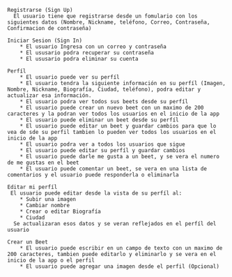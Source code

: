     Registrarse (Sign Up)
      El usuario tiene que registrarse desde un fomulario con los siguientes datos (Nombre, Nickname, teléfono, Correo, Contraseña, Confirmacion de contraseña)

    Iniciar Sesion (Sign In)
        * El usuario Ingresa con un correo y contraseña
        * El ususario podra recuperar su contraseña
        * El ususario podra eliminar su cuenta

    Perfíl
        * El usuario puede ver su perfíl
        * El usuario tendra la siguiente información en su perfíl (Imagen, Nombre, Nickname, Biografía, Ciudad, teléfono), podra editar y actualizar esa información.
        * El usuario podra ver todos sus beets desde su perfíl
        * El usuario puede crear un nuevo beet con un maximo de 200 caracteres y la podran ver todos los usuarios en el inicio de la app
        * El usuario puede eliminar un beet desde su perfíl
        * El usuario puede editar un beet y guardar cambios para que lo vea de sde su perfil tambien lo pueden ver todos los usuarios en el inicio de la app
        * El usuario podra ver a todos los usuarios que sigue
        * El usuario puede editar su perfíl y guardar cambios
        * El usuario puede darle me gusta a un beet, y se vera el numero de me gustas en el beet
        * El usuario puede comentar un beet, se vera en una lista de comentarios y el usuario puede responderla o eliminarla

    Editar mi perfíl
     El usuario puede editar desde la vista de su perfíl al:
        * Subir una imagen
        * Cambiar nombre
        * Crear o editar Biografía
        * Ciudad
      Se actualizaran esos datos y se veran reflejados en el perfíl del usuario

    Crear un Beet
        * El usuario puede escribir en un campo de texto con un maximo de 200 caracteres, tambien puede editarlo y eliminarlo y se vera en el inicio de la app o el perfil
        * El usuario puede agregar una imagen desde el perfil (Opcional)
